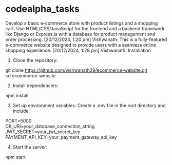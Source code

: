 # codealpha_tasks
Develop a basic e-commerce store with
product listings and a shopping cart. Use
HTML/CSS/JavaScript for the frontend and a
backend framework like Django or Express.js
with a database for product management and
order processing.
[20/12/2024, 1:20 pm] Vishwanath: This is a fully-featured e-commerce website designed to provide users with a seamless online shopping experience.
[20/12/2024, 1:28 pm] Vishwanath: Installation

1. Clone the repository:

git clone https://github.com/vishwanath29/ecommerce-website.git  
cd ecommerce-website


2. Install dependencies:

npm install


3. Set up environment variables:
Create a .env file in the root directory and include:

PORT=5000  
DB_URI=your_database_connection_string  
JWT_SECRET=your_jwt_secret_key  
PAYMENT_API_KEY=your_payment_gateway_api_key


4. Start the server:

npm start
